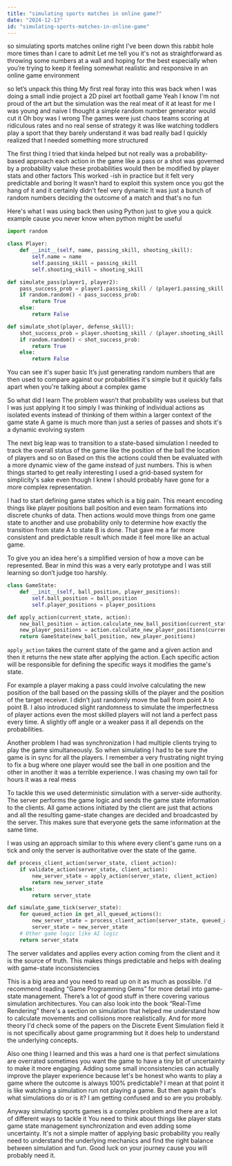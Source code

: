 ```yaml
---
title: "simulating sports matches in online game?"
date: "2024-12-13"
id: "simulating-sports-matches-in-online-game"
---
```


 so simulating sports matches online right I've been down this rabbit hole more times than I care to admit Let me tell you it's not as straightforward as throwing some numbers at a wall and hoping for the best especially when you’re trying to keep it feeling somewhat realistic and responsive in an online game environment

so let’s unpack this thing My first real foray into this was back when I was doing a small indie project a 2D pixel art football game Yeah I know I'm not proud of the art but the simulation was the real meat of it at least for me I was young and naive I thought a simple random number generator would cut it Oh boy was I wrong The games were just chaos teams scoring at ridiculous rates and no real sense of strategy it was like watching toddlers play a sport that they barely understand it was bad really bad I quickly realized that I needed something more structured

The first thing I tried that kinda helped but not really was a probability-based approach each action in the game like a pass or a shot was governed by a probability value these probabilities would then be modified by player stats and other factors This worked -ish in practice but it felt very predictable and boring It wasn’t hard to exploit this system once you got the hang of it and it certainly didn't feel very dynamic It was just a bunch of random numbers deciding the outcome of a match and that's no fun

Here's what I was using back then using Python just to give you a quick example cause you never know when python might be useful

```python
import random

class Player:
    def __init__(self, name, passing_skill, shooting_skill):
        self.name = name
        self.passing_skill = passing_skill
        self.shooting_skill = shooting_skill

def simulate_pass(player1, player2):
    pass_success_prob = player1.passing_skill / (player1.passing_skill + player2.passing_skill)
    if random.random() < pass_success_prob:
        return True
    else:
        return False

def simulate_shot(player, defense_skill):
    shot_success_prob = player.shooting_skill / (player.shooting_skill + defense_skill)
    if random.random() < shot_success_prob:
        return True
    else:
        return False
```

You can see it's super basic It’s just generating random numbers that are then used to compare against our probabilities it's simple but it quickly falls apart when you're talking about a complex game

So what did I learn The problem wasn’t that probability was useless but that I was just applying it too simply I was thinking of individual actions as isolated events instead of thinking of them within a larger context of the game state A game is much more than just a series of passes and shots it's a dynamic evolving system

The next big leap was to transition to a state-based simulation I needed to track the overall status of the game like the position of the ball the location of players and so on Based on this the actions could then be evaluated with a more dynamic view of the game instead of just numbers. This is when things started to get really interesting I used a grid-based system for simplicity's sake even though I knew I should probably have gone for a more complex representation.

I had to start defining game states which is a big pain. This meant encoding things like player positions ball position and even team formations into discrete chunks of data. Then actions would move things from one game state to another and use probability only to determine how exactly the transition from state A to state B is done. That gave me a far more consistent and predictable result which made it feel more like an actual game.

To give you an idea here's a simplified version of how a move can be represented. Bear in mind this was a very early prototype and I was still learning so don’t judge too harshly.

```python
class GameState:
    def __init__(self, ball_position, player_positions):
        self.ball_position = ball_position
        self.player_positions = player_positions

def apply_action(current_state, action):
    new_ball_position = action.calculate_new_ball_position(current_state)
    new_player_positions = action.calculate_new_player_positions(current_state)
    return GameState(new_ball_position, new_player_positions)
```

`apply_action` takes the current state of the game and a given action and then it returns the new state after applying the action. Each specific action will be responsible for defining the specific ways it modifies the game's state.

For example a player making a pass could involve calculating the new position of the ball based on the passing skills of the player and the position of the target receiver. I didn't just randomly move the ball from point A to point B. I also introduced slight randomness to simulate the imperfectness of player actions even the most skilled players will not land a perfect pass every time. A slightly off angle or a weaker pass it all depends on the probabilities.

Another problem I had was synchronization I had multiple clients trying to play the game simultaneously. So when simulating I had to be sure the game is in sync for all the players. I remember a very frustrating night trying to fix a bug where one player would see the ball in one position and the other in another it was a terrible experience. I was chasing my own tail for hours it was a real mess

To tackle this we used deterministic simulation with a server-side authority. The server performs the game logic and sends the game state information to the clients. All game actions initiated by the client are just that actions and all the resulting game-state changes are decided and broadcasted by the server. This makes sure that everyone gets the same information at the same time.

I was using an approach similar to this where every client's game runs on a tick and only the server is authoritative over the state of the game.

```python
def process_client_action(server_state, client_action):
    if validate_action(server_state, client_action):
        new_server_state = apply_action(server_state, client_action)
        return new_server_state
    else:
        return server_state

def simulate_game_tick(server_state):
    for queued_action in get_all_queued_actions():
        new_server_state = process_client_action(server_state, queued_action)
        server_state = new_server_state
    # Other game logic like AI logic
    return server_state
```

The server validates and applies every action coming from the client and it is the source of truth. This makes things predictable and helps with dealing with game-state inconsistencies

This is a big area and you need to read up on it as much as possible. I'd recommend reading “Game Programming Gems” for more detail into game-state management. There’s a lot of good stuff in there covering various simulation architectures. You can also look into the book “Real-Time Rendering” there's a section on simulation that helped me understand how to calculate movements and collisions more realistically. And for more theory I'd check some of the papers on the Discrete Event Simulation field it is not specifically about game programming but it does help to understand the underlying concepts.

Also one thing I learned and this was a hard one is that perfect simulations are overrated sometimes you want the game to have a tiny bit of uncertainty to make it more engaging. Adding some small inconsistencies can actually improve the player experience because let's be honest who wants to play a game where the outcome is always 100% predictable? I mean at that point it is like watching a simulation run not playing a game. But then again that's what simulations do or is it? I am getting confused and so are you probably.

Anyway simulating sports games is a complex problem and there are a lot of different ways to tackle it You need to think about things like player stats game state management synchronization and even adding some uncertainty. It's not a simple matter of applying basic probability you really need to understand the underlying mechanics and find the right balance between simulation and fun. Good luck on your journey cause you will probably need it.
